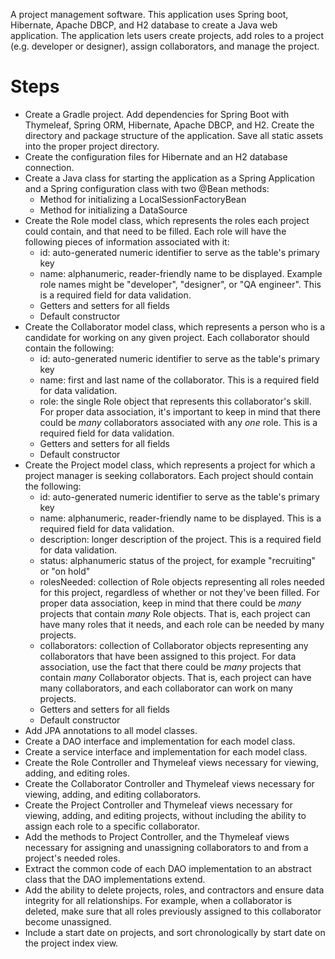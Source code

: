 A project management software. This application uses Spring boot, Hibernate, Apache DBCP, and H2 database to create a Java web application. The application lets users create projects, add roles to a project (e.g. developer or designer), assign collaborators, and manage the project.

# Steps

- Create a Gradle project. Add dependencies for Spring Boot with Thymeleaf, Spring ORM, Hibernate, Apache DBCP, and H2. Create the directory and package structure of the application. Save all static assets into the proper project directory.
- Create the configuration files for Hibernate and an H2 database connection.
- Create a Java class for starting the application as a Spring Application and a Spring configuration class with two @Bean methods:
  - Method for initializing a LocalSessionFactoryBean
  - Method for initializing a DataSource
- Create the Role model class, which represents the roles each project could contain, and that need to be filled. Each role will have the following pieces of information associated with it:
  - id: auto-generated numeric identifier to serve as the table&#39;s primary key
  - name: alphanumeric, reader-friendly name to be displayed. Example role names might be &quot;developer&quot;, &quot;designer&quot;, or &quot;QA engineer&quot;. This is a required field for data validation.
  - Getters and setters for all fields
  - Default constructor
- Create the Collaborator model class, which represents a person who is a candidate for working on any given project. Each collaborator should contain the following:
  - id: auto-generated numeric identifier to serve as the table&#39;s primary key
  - name: first and last name of the collaborator. This is a required field for data validation.
  - role: the single Role object that represents this collaborator&#39;s skill. For proper data association, it&#39;s important to keep in mind that there could be _many_ collaborators associated with any _one_ role. This is a required field for data validation.
  - Getters and setters for all fields
  - Default constructor
- Create the Project model class, which represents a project for which a project manager is seeking collaborators. Each project should contain the following:
  - id: auto-generated numeric identifier to serve as the table&#39;s primary key
  - name: alphanumeric, reader-friendly name to be displayed. This is a required field for data validation.
  - description: longer description of the project. This is a required field for data validation.
  - status: alphanumeric status of the project, for example &quot;recruiting&quot; or &quot;on hold&quot;
  - rolesNeeded: collection of Role objects representing all roles needed for this project, regardless of whether or not they&#39;ve been filled. For proper data association, keep in mind that there could be _many_ projects that contain _many_ Role objects. That is, each project can have many roles that it needs, and each role can be needed by many projects.
  - collaborators: collection of Collaborator objects representing any collaborators that have been assigned to this project. For data association, use the fact that there could be _many_ projects that contain _many_ Collaborator objects. That is, each project can have many collaborators, and each collaborator can work on many projects.
  - Getters and setters for all fields
  - Default constructor
- Add JPA annotations to all model classes.
- Create a DAO interface and implementation for each model class.
- Create a service interface and implementation for each model class.
- Create the Role Controller and Thymeleaf views necessary for viewing, adding, and editing roles.
- Create the Collaborator Controller and Thymeleaf views necessary for viewing, adding, and editing collaborators.
- Create the Project Controller and Thymeleaf views necessary for viewing, adding, and editing projects, without including the ability to assign each role to a specific collaborator.
- Add the methods to Project Controller, and the Thymeleaf views necessary for assigning and unassigning collaborators to and from a project&#39;s needed roles.
- Extract the common code of each DAO implementation to an abstract class that the DAO implementations extend.
- Add the ability to delete projects, roles, and contractors and ensure data integrity for all relationships. For example, when a collaborator is deleted, make sure that all roles previously assigned to this collaborator become unassigned.
- Include a start date on projects, and sort chronologically by start date on the project index view.
